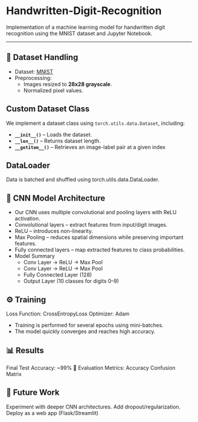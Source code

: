# Handwritten-Digit-Recognition
Implementation of a machine learning model for handwritten digit recognition using the MNIST dataset and Jupyter Notebook.

---
## 📂 Dataset Handling

- Dataset: [MNIST](http://yann.lecun.com/exdb/mnist/)  
- Preprocessing:
  - Images resized to **28x28 grayscale**.
  - Normalized pixel values.
   
## Custom Dataset Class

We implement a dataset class using `torch.utils.data.Dataset`, including:

- **`__init__()`** – Loads the dataset.  
- **`__len__()`** – Returns dataset length.  
- **`__getitem__()`** – Retrieves an image-label pair at a given index
  
 ## DataLoader
 
Data is batched and shuffled using torch.utils.data.DataLoader.

## 🧠 CNN Model Architecture

- Our CNN uses multiple convolutional and pooling layers with ReLU activation.
- Convolutional layers – extract features from input/digit images.
- ReLU – introduces non-linearity.
- Max Pooling – reduces spatial dimensions while preserving important features.
- Fully connected layers – map extracted features to class probabilities.
- Model Summary
   - Conv Layer → ReLU → Max Pool
   - Conv Layer → ReLU → Max Pool
   - Fully Connected Layer (128)
   - Output Layer (10 classes for digits 0–9)

## ⚙️ Training
Loss Function: CrossEntropyLoss
Optimizer: Adam
- Training is performed for several epochs using mini-batches.  
- The model quickly converges and reaches high accuracy.  

## 📊 Results
Final Test Accuracy: ~99% 🎉
Evaluation Metrics: Accuracy
                    Confusion Matrix

## 🔮 Future Work
Experiment with deeper CNN architectures.
Add dropout/regularization.
Deploy as a web app (Flask/Streamlit)
